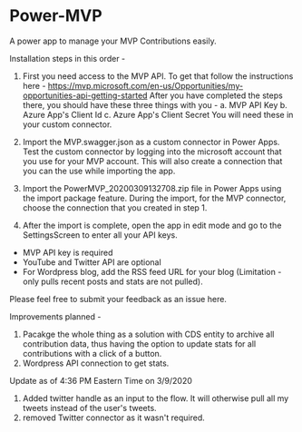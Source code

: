 # Power-MVP
A power app to manage your MVP Contributions easily.


Installation steps in this order -
1. First you need access to the MVP API. To get that follow the instructions here - https://mvp.microsoft.com/en-us/Opportunities/my-opportunities-api-getting-started After you have completed the steps there, you should have these three things with you -
  a. MVP API Key
  b. Azure App's Client Id
  c. Azure App's Client Secret
  You will need these in your custom connector.
  
2. Import the MVP.swagger.json as a custom connector in Power Apps. Test the custom connector by logging into the microsoft account that you use for your MVP account. This will also create a connection that you can the use while importing the app.

3. Import the PowerMVP_20200309132708.zip file in Power Apps using the import package feature.
During the import, for the MVP connector, choose the connection that you created in step 1.

4. After the import is complete, open the app in edit mode and go to the SettingsScreen to enter all your API keys.
- MVP API key is required
- YouTube and Twitter API are optional
- For Wordpress blog, add the RSS feed URL for your blog (Limitation - only pulls recent posts and stats are not pulled).

Please feel free to submit your feedback as an issue here.

Improvements planned -
1. Pacakge the whole thing as a solution with CDS entity to archive all contribution data, thus having the option to update stats for all contributions with a click of a button.
2. Wordpress API connection to get stats.

Update as of 4:36 PM Eastern Time on 3/9/2020
1. Added twitter handle as an input to the flow. It will otherwise pull all my tweets instead of the user's tweets.
2. removed Twitter connector as it wasn't required.
